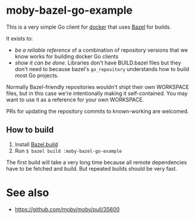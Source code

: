 # moby-bazel-go-example

This is a very simple Go client for [docker](https://docker.com) that uses [Bazel](https://bazel.build) for builds.

It exists to:

- *be a reliable reference* of a combination of repository versions that we know works for building docker Go clients
- *show it can be done*. Libraries don't have BUILD.bazel files but they don't need to because bazel's `go_repository` understands how to build most Go projects.

Normally Bazel-friendly repositories wouldn't shipt their own WORKSPACE files, but in this case we're intentionally making it self-contained. You may want to use it as a reference for your own WORKSPACE.

PRs for updating the repository commits to known-working are welcomed.

## How to build

1. Install [Bazel.build](https://bazel.build)
2. Run `$ bazel build :moby-bazel-go-example`

The first build will take a very long time because all remote dependencies have to be fetched and build. But repeated builds should be very fast.

# See also

 - https://github.com/moby/moby/pull/35600
